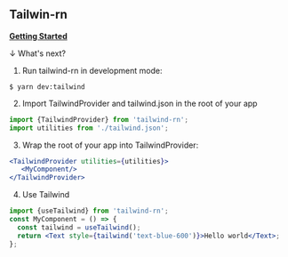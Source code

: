 ## Tailwin-rn

**[Getting Started](https://github.com/vadimdemedes/tailwind-rn#getting-started)**


↓ What's next?

  1. Run tailwind-rn in development mode:
```cli
$ yarn dev:tailwind
```
  2. Import TailwindProvider and tailwind.json in the root of your app
```js
import {TailwindProvider} from 'tailwind-rn';
import utilities from './tailwind.json';
```
  3. Wrap the root of your app into TailwindProvider:
```jsx
<TailwindProvider utilities={utilities}>
   <MyComponent/>
</TailwindProvider>
```
  4. Use Tailwind
```jsx
import {useTailwind} from 'tailwind-rn';
const MyComponent = () => {
  const tailwind = useTailwind();
  return <Text style={tailwind('text-blue-600')}>Hello world</Text>;
};
```
